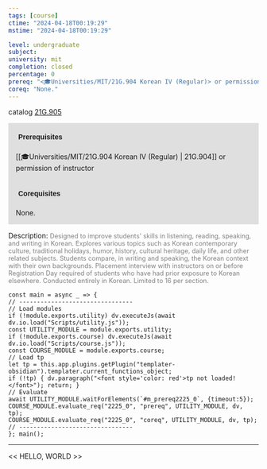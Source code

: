 ```yaml
---
tags: [course]
ctime: "2024-04-18T00:19:29"
mstime: "2024-04-18T00:19:29"

level: undergraduate
subject: 
university: mit
completion: closed
percentage: 0
prereq: "<🎓Universities/MIT/21G.904 Korean IV (Regular)> or permission of instructor"
coreq: "None."
---
```


catalog [21G.905](http://student.mit.edu/catalog/m21Go.html#21G.905)

<span style="display: block; padding: 15px; background-color: rgb(100, 100, 100, 0.2);"><font id="m_prereq2225_0" style="display: block; font-family: Arial, sans-serif; font-weight: bold; padding: 5px">Prerequisites</font><br><span id="prereq2225_0">[[🎓Universities/MIT/21G.904 Korean IV (Regular) | 21G.904]] or permission of instructor</span></span>
<span style="display: block; padding: 15px; background-color: rgb(100, 100, 100, 0.2);"><font id="m_coreq2225_0" style="display: block; font-family: Arial, sans-serif; font-weight: bold; padding: 5px">Corequisites</font><br><span id="coreq2225_0">None.</span></span>

<font style="">Description:</font>
<font style="color: grey; font-size: 0.8rem;">Designed to improve students' skills in listening, reading, speaking, and writing in Korean. Explores various topics such as Korean contemporary culture, traditional holidays, humor, history, cultural heritage, daily life, and other related subjects. Students compare, in writing and speaking, the Korean context with their own backgrounds. Placement interview with instructors on or before Registration Day required of students who have had prior exposure to Korean elsewhere. Conducted entirely in Korean. Limited to 16 per section.</font>

```dataviewjs
const main = async _ => {
// --------------------------------
// Load modules
if (!module.exports.utility) dv.executeJs(await dv.io.load("Scripts/utility.js"));
const UTILITY_MODULE = module.exports.utility;
if (!module.exports.course) dv.executeJs(await dv.io.load("Scripts/course.js"));
const COURSE_MODULE = module.exports.course;
// Load tp
let tp = this.app.plugins.getPlugin("templater-obsidian").templater.current_functions_object;
if (!tp) { dv.paragraph("<font style='color: red'>tp not loaded!</font>"); return; }
// Evaluate
await UTILITY_MODULE.waitForElements(`#m_prereq2225_0`, {timeout:5});
COURSE_MODULE.evaluate_req("2225_0", "prereq", UTILITY_MODULE, dv, tp);
COURSE_MODULE.evaluate_req("2225_0", "coreq", UTILITY_MODULE, dv, tp);
// --------------------------------
}; main();
```

---

<< HELLO, WORLD >>
